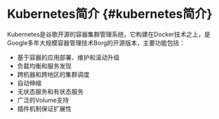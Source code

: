 # Kubernetes简介 {#kubernetes简介}

Kubernetes是谷歌开源的容器集群管理系统，它构建在Docker技术之上，是Google多年大规模容器管理技术Borg的开源版本，主要功能包括：

* 基于容器的应用部署、维护和滚动升级
* 负载均衡和服务发现
* 跨机器和跨地区的集群调度
* 自动伸缩
* 无状态服务和有状态服务
* 广泛的Volume支持
* 插件机制保证扩展性



